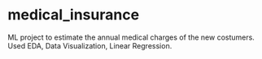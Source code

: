 # medical_insurance
ML project to estimate the annual medical charges of the new costumers. Used EDA, Data Visualization, Linear Regression.
